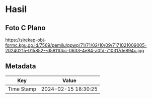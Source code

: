 # Hasil

## Foto C Plano

https://sirekap-obj-formc.kpu.go.id/7569/pemilu/ppwp/71/71/02/10/09/7171021009005-20240215-015852--d58110bc-0633-4e84-a0fd-710317de894c.jpg


## Metadata

| Key        | Value               |
| ---------- | ------------------- |
| Time Stamp | 2024-02-15 18:30:25 |



